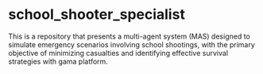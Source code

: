 # school_shooter_specialist
This is a repository that presents a multi-agent system (MAS) designed to simulate emergency scenarios involving school shootings, with the primary objective of minimizing casualties and identifying effective survival strategies with gama platform.
